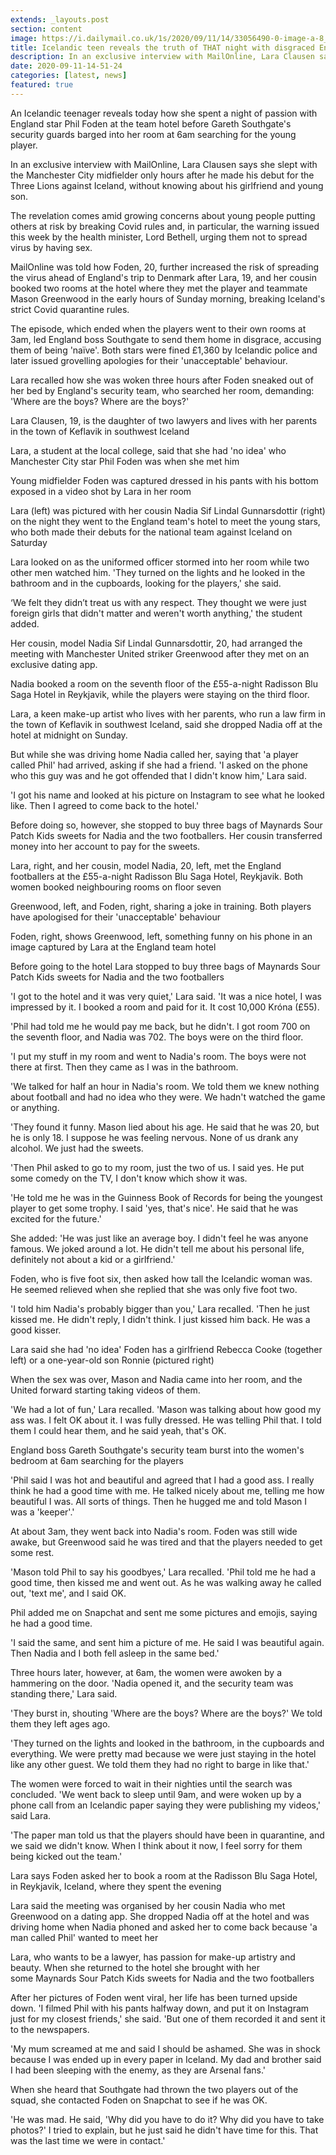 ```yaml
---
extends: _layouts.post
section: content
image: https://i.dailymail.co.uk/1s/2020/09/11/14/33056490-0-image-a-8_1599830728412.jpg 
title: Icelandic teen reveals the truth of THAT night with disgraced England star Phil Foden 
description: In an exclusive interview with MailOnline, Lara Clausen says she slept with the Manchester City midfielder only hours after he made his debut for the Three Lions against Iceland. 
date: 2020-09-11-14-51-24 
categories: [latest, news] 
featured: true 
--- 
```

An Icelandic teenager reveals today how she spent a night of passion with England star Phil Foden at the team hotel before Gareth Southgate's security guards barged into her room at 6am searching for the young player.

In an exclusive interview with MailOnline, Lara Clausen says she slept with the Manchester City midfielder only hours after he made his debut for the Three Lions against Iceland, without knowing about his girlfriend and young son.

The revelation comes amid growing concerns about young people putting others at risk by breaking Covid rules and, in particular, the warning issued this week by the health minister, Lord Bethell, urging them not to spread virus by having sex.   

MailOnline was told how Foden, 20, further increased the risk of spreading the virus ahead of England's trip to Denmark after Lara, 19, and her cousin booked two rooms at the hotel where they met the player and teammate Mason Greenwood in the early hours of Sunday morning, breaking Iceland's strict Covid quarantine rules.

The episode, which ended when the players went to their own rooms at 3am, led England boss Southgate to send them home in disgrace, accusing them of being 'naïve'. Both stars were fined £1,360 by Icelandic police and later issued grovelling apologies for their 'unacceptable' behaviour.

Lara recalled how she was woken three hours after Foden sneaked out of her bed by England's security team, who searched her room, demanding: 'Where are the boys? Where are the boys?'

Lara Clausen, 19, is the daughter of two lawyers and lives with her parents in the town of Keflavik in southwest Iceland 

Lara, a student at the local college, said that she had 'no idea' who Manchester City star Phil Foden was when she met him 

Young midfielder Foden was captured dressed in his pants with his bottom exposed in a video shot by Lara in her room

Lara (left) was pictured with her cousin Nadia Sif Lindal Gunnarsdottir (right) on the night they went to the England team's hotel to meet the young stars, who both made their debuts for the national team against Iceland on Saturday

 Lara looked on as the uniformed officer stormed into her room while two other men watched him. 'They turned on the lights and he looked in the bathroom and in the cupboards, looking for the players,' she said. 

‘We felt they didn’t treat us with any respect. They thought we were just foreign girls that didn't matter and weren't worth anything,' the student added. 

Her cousin, model Nadia Sif Lindal Gunnarsdottir, 20, had arranged the meeting with Manchester United striker Greenwood after they met on an exclusive dating app. 

Nadia booked a room on the seventh floor of the £55-a-night Radisson Blu Saga Hotel in Reykjavik, while the players were staying on the third floor.

Lara, a keen make-up artist who lives with her parents, who run a law firm in the town of Keflavik in southwest Iceland, said she dropped Nadia off at the hotel at midnight on Sunday.

But while she was driving home Nadia called her, saying that 'a player called Phil' had arrived, asking if she had a friend. 'I asked on the phone who this guy was and he got offended that I didn't know him,' Lara said.

'I got his name and looked at his picture on Instagram to see what he looked like. Then I agreed to come back to the hotel.'

Before doing so, however, she stopped to buy three bags of Maynards Sour Patch Kids sweets for Nadia and the two footballers. Her cousin transferred money into her account to pay for the sweets. 

Lara, right, and her cousin, model Nadia, 20, left, met the England footballers at the £55-a-night Radisson Blu Saga Hotel, Reykjavik. Both women booked neighbouring rooms on floor seven 

Greenwood, left, and Foden, right, sharing a joke in training. Both players have apologised for their 'unacceptable' behaviour

Foden, right, shows Greenwood, left, something funny on his phone in an image captured by Lara at the England team hotel

Before going to the hotel Lara stopped to buy three bags of Maynards Sour Patch Kids sweets for Nadia and the two footballers

'I got to the hotel and it was very quiet,' Lara said. 'It was a nice hotel, I was impressed by it. I booked a room and paid for it. It cost 10,000 Króna (£55).

'Phil had told me he would pay me back, but he didn't. I got room 700 on the seventh floor, and Nadia was 702. The boys were on the third floor.

'I put my stuff in my room and went to Nadia's room. The boys were not there at first. Then they came as I was in the bathroom.

'We talked for half an hour in Nadia's room. We told them we knew nothing about football and had no idea who they were. We hadn't watched the game or anything.

'They found it funny. Mason lied about his age. He said that he was 20, but he is only 18. I suppose he was feeling nervous. None of us drank any alcohol. We just had the sweets.

'Then Phil asked to go to my room, just the two of us. I said yes. He put some comedy on the TV, I don't know which show it was.

'He told me he was in the Guinness Book of Records for being the youngest player to get some trophy. I said 'yes, that's nice'. He said that he was excited for the future.'

She added: 'He was just like an average boy. I didn't feel he was anyone famous. We joked around a lot. He didn't tell me about his personal life, definitely not about a kid or a girlfriend.'

Foden, who is five foot six, then asked how tall the Icelandic woman was. He seemed relieved when she replied that she was only five foot two.

'I told him Nadia's probably bigger than you,' Lara recalled. 'Then he just kissed me. He didn't reply, I didn't think. I just kissed him back. He was a good kisser.

Lara said she had 'no idea' Foden has a girlfriend Rebecca Cooke (together left) or a one-year-old son Ronnie (pictured right)

 

When the sex was over, Mason and Nadia came into her room, and the United forward starting taking videos of them.

'We had a lot of fun,' Lara recalled. 'Mason was talking about how good my ass was. I felt OK about it. I was fully dressed. He was telling Phil that. I told them I could hear them, and he said yeah, that's OK.

England boss Gareth Southgate's security team burst into the women's bedroom at 6am searching for the players

'Phil said I was hot and beautiful and agreed that I had a good ass. I really think he had a good time with me. He talked nicely about me, telling me how beautiful I was. All sorts of things. Then he hugged me and told Mason I was a 'keeper'.' 

At about 3am, they went back into Nadia's room. Foden was still wide awake, but Greenwood said he was tired and that the players needed to get some rest.

'Mason told Phil to say his goodbyes,' Lara recalled. 'Phil told me he had a good time, then kissed me and went out. As he was walking away he called out, 'text me', and I said OK. 

Phil added me on Snapchat and sent me some pictures and emojis, saying he had a good time.

'I said the same, and sent him a picture of me. He said I was beautiful again. Then Nadia and I both fell asleep in the same bed.' 

Three hours later, however, at 6am, the women were awoken by a hammering on the door. 'Nadia opened it, and the security team was standing there,' Lara said.

'They burst in, shouting 'Where are the boys? Where are the boys?' We told them they left ages ago.

'They turned on the lights and looked in the bathroom, in the cupboards and everything. We were pretty mad because we were just staying in the hotel like any other guest. We told them they had no right to barge in like that.'

The women were forced to wait in their nighties until the search was concluded. 'We went back to sleep until 9am, and were woken up by a phone call from an Icelandic paper saying they were publishing my videos,' said Lara.

'The paper man told us that the players should have been in quarantine, and we said we didn't know. When I think about it now, I feel sorry for them being kicked out the team.'

Lara says Foden asked her to book a room at the Radisson Blu Saga Hotel, in Reykjavik, Iceland, where they spent the evening

Lara said the meeting was organised by her cousin Nadia who met Greenwood on a dating app. She dropped Nadia off at the hotel and was driving home when Nadia phoned and asked her to come back because 'a man called Phil' wanted to meet her

Lara, who wants to be a lawyer, has passion for make-up artistry and beauty. When she returned to the hotel she brought with her some Maynards Sour Patch Kids sweets for Nadia and the two footballers

After her pictures of Foden went viral, her life has been turned upside down. 'I filmed Phil with his pants halfway down, and put it on Instagram just for my closest friends,' she said. 'But one of them recorded it and sent it to the newspapers.

'My mum screamed at me and said I should be ashamed. She was in shock because I was ended up in every paper in Iceland. My dad and brother said I had been sleeping with the enemy, as they are Arsenal fans.'

When she heard that Southgate had thrown the two players out of the squad, she contacted Foden on Snapchat to see if he was OK.

'He was mad. He said, 'Why did you have to do it? Why did you have to take photos?' I tried to explain, but he just said he didn't have time for this. That was the last time we were in contact.'

